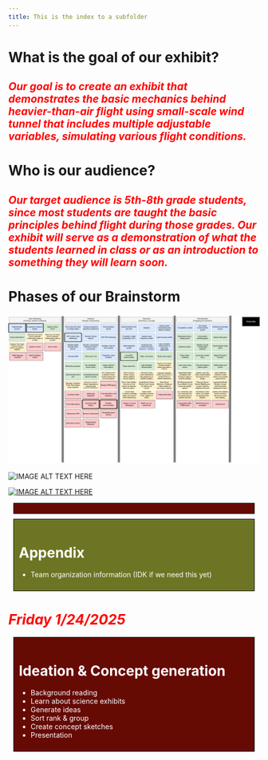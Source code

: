 ```yaml
---
title: This is the index to a subfolder
---
```


# What is the goal of our exhibit?

## <span style="color: red">*Our goal is to create an exhibit that demonstrates the basic mechanics behind heavier-than-air flight using small-scale wind tunnel that includes multiple adjustable variables, simulating various flight conditions.*</span>

# Who is our audience?
## <span style="color: red">*Our target audience is 5th-8th grade students, since most students are taught the basic principles behind flight during those grades. Our exhibit will serve as a demonstration of what the students learned in class or as an introduction to something they will learn soon.*</span>

# Phases of our Brainstorm 
![IMAGE ALT TEXT HERE](https://raw.githubusercontent.com/RecPal/Group304EGR314.github.io/refs/heads/main/media/OrganizedIdeation.drawio.png)

![IMAGE ALT TEXT HERE]()


[![IMAGE ALT TEXT HERE](https://img.youtube.com/vi/K2Sln-ReN9U/0.jpg)](https://www.youtube.com/watch?v=K2Sln-ReN9U)

<div style="border: 1px solid black; padding: 10px; margin: 10px; background-color:rgb(102, 10, 4);">
<span style = "color : white;">

  
</span>
</div>

<div style="border: 1px solid black; padding: 10px; margin: 10px; background-color:rgb(109, 117, 36);">
<span style = "color : white;">

# Appendix
- Team organization information (IDK if we need this yet)
  
</span>
</div>


# <span style= "color: red">*Friday 1/24/2025*</span>



<div style="border: 1px solid black; padding: 10px; margin: 10px; background-color:rgb(102, 10, 4);">
<span style = "color : white;">

# Ideation & Concept generation
- Background reading
- Learn about science exhibits
- Generate ideas
- Sort rank & group
- Create concept sketches
- Presentation

</span>
</div>
